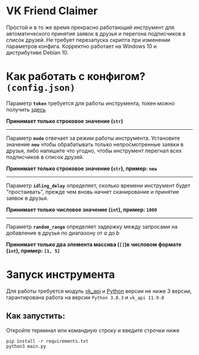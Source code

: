 VK Friend Claimer
======
Простой и в то же время прекрасно работающий инструмент для автоматического принятия заявок в друзья и перегона подписчиков в список друзей. Не требует перезапуска скрипта при изменении параметров конфига. Корректно работает на Windows 10 и дистрибутиве Debian 10.

Как работать с конфигом? `(config.json)`
======

Параметр **`token`** требуется для работы инструмента, токен можно получить [здесь](https://vkhost.github.io)

__Принимает только строковое значение (`str`)__

---
Параметр **`mode`** отвечает за режим работы инструмента. Установите значение **`new`** чтобы обрабатывать только непросмотренные заявки в друзья, либо напишите что угодно, чтобы инструмент перегнал всех подписчиков в список друзей.

__Принимает только строковое значение (`str`), пример: `new`__

---
Параметр **`idling_delay`** определяет, сколько времени инструмент будет "простаивать", прежде чем вновь начнет сканирование и принятие заявок в друзья. 

__Принимает только числовое значение (`int`), пример: `1000`__

---
Параметр **`random_range`** определяет задержку между запросами на добавление в друзья по диапазону от _a_ до _b_

__Принимает только два элемента массива (`[]`)в числовом формате (`int`), пример: `[1, 5]`__

Запуск инструмента
======
Для работы требуется модуль [vk_api](https://vk-api.readthedocs.io/en/latest/) и [Python](https://www.python.org/downloads/) версии не ниже 3 версии, гарантирована работа на версии `Python 3.8.3` и `vk_api 11.9.0`

## Как запустить:
Откройте терминал или командную строку и введите строчки ниже
```
pip install -r requirements.txt
python3 main.py
```